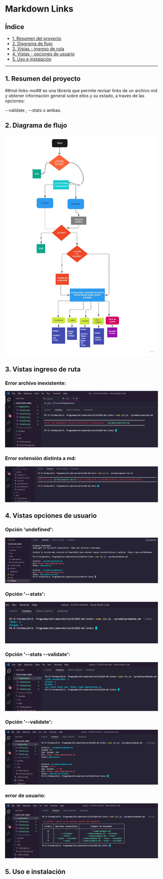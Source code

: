# Markdown Links

## Índice


* [1. Resumen del proyecto](#1-resumen-del-proyecto)
* [2. Diagrama de flujo](#2-diagrama-de-flujo3)
* [3. Vistas - ingreso de ruta](#3-vistas-ingreso-de-ruta)
* [4. Vistas - opciones de usuario](#4-vistas-opciones-de-usuario)
* [5. Uso e instalación](#5-uso-e-instalación)

***

## 1. Resumen del proyecto

##md-links-mo## es una librería que permite revisar links de un archivo md y obtener información general sobre ellos y su estado, a traves de las opciones:

--validate , --stats o ambas.

## 2. Diagrama de flujo
<img src='./imgReadme/diagrama.jpg'>

## 3. Vistas ingreso de ruta

### Error archivo inexistente:
<img src='./imgReadme/vista1a.png'>

### Error extensión distinta a md:
<img src='./imgReadme/vistanomd.png'>

## 4. Vistas opciones de usuario

### Opción 'undefined':
<img src='./imgReadme/vista2a.png'>

### Opción '--stats':
<img src='./imgReadme/vista2b.png'>

### Opción '--stats  --validate':
<img src='./imgReadme/vista2c.png'>

### Opción '--validate':
<img src='./imgReadme/vista2d.png'>

### error de usuario:
<img src='./imgReadme/vista2e.png'>



## 5. Uso e instalación
 
